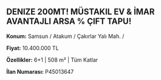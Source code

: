 ## DENIZE 200MT! MÜSTAKIL EV & İMAR AVANTAJLI ARSA % ÇIFT TAPU!

**Konum:** Samsun / Atakum / Çakırlar Yalı Mah. /

**Fiyat:** 10.400.000 TL

**Özellikler:** 6+1 | 508 m² | Tüm Katlar

**İlan Numarası:** P45013647
